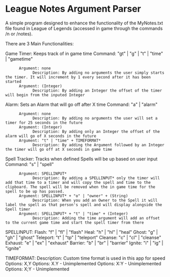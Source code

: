 # League Notes Argument Parser

A simple program designed to enhance the functionality of the MyNotes.txt file found in League of Legends (accessed in game through the commands /n or /notes).

There are 3 Main Functionalities:

Game Timer: Keeps track of in game time
      Command: "gt" | "g" | "t" | "time" | "gametime"
      
          Argument: none
                Description: By adding no arguments the user simply starts the timer. It will increment by 1 every second after it has been started
          Argument: (Integer)
                Description: By adding an Integer the offset of the timer will begin from the inputed Integer

Alarm: Sets an Alarm that will go off after X time
      Command: "a" | "alarm"
      
          Argument: none
                Description: By adding no arguments the user will set a timer for 25 seconds in the future
          Argument: (Integer)
                Description: By adding only an Integer the offset of the alarm will go of X seconds in the future
          Argument: "t" | "time" + TIMEFORMAT*
                Description: By adding the Argument followed by an Integer the timer will go off at X seconds in game time

Spell Tracker: Tracks when defined Spells will be up based on user input
      Command: "s" | "spell"
      
          Argument: SPELLINPUT*
                Description: By adding a SPELLINPUT* only the timer will add that time to a timer and will copy the spell and time to the clipboard. The spell will be removed when the in game time for the spell to be up has passed.
          Argument: SPELLINPUT* + "o" | "owner" + (String)
                Description: When you add an Owner to the Spell it will label the spell as that person's spell and will display alongside the Spell timer
          Argument: SPELLINPUT* + "t" | "time" + (Integer)
                Description: Adding the time argument will add an offset to the current game time and start the spell timer from there

        





SPELLINPUT:
    Flash: "f" | "fl" | "flash"
    Heal: "h" | "hl" | "heal"
    Ghost: "g" | "gh" | "ghost"
    Teleport: "t" | "tp" | "teleport"
    Cleanse: "c" | "cl" | "cleanse"
    Exhaust: "e" | "ex" | "exhaust"
    Barrier: "b" | "br" | "barrier"
    Ignite: "i" | "ig" | "ignite"

  
TIMEFORMAT:
    Description: Custom time format is used in this app for speed
    Options: X,Y
    Options: X.Y - Unimplemented
    Options: X:Y - Unimplemented
    Options: X;Y - Unimplemented
